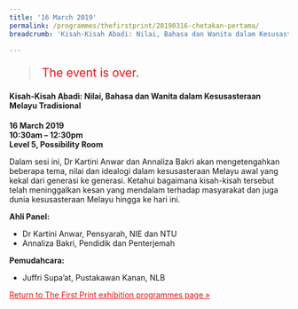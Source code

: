 ```yaml
---
title: '16 March 2019'
permalink: /programmes/thefirstprint/20190316-chetakan-pertama/
breadcrumb: 'Kisah-Kisah Abadi: Nilai, Bahasa dan Wanita dalam Kesusasteraan Melayu Tradisional'

---
```



<blockquote style="color: #E21216; font-size: 150%;">The event is over.</blockquote>

#### Kisah-Kisah Abadi: Nilai, Bahasa dan Wanita dalam Kesusasteraan Melayu Tradisional

__16 March 2019__<br>
__10:30am – 12:30pm__<br>
__Level 5, Possibility Room__

Dalam sesi ini, Dr Kartini Anwar dan Annaliza Bakri akan mengetengahkan beberapa tema, nilai dan idealogi dalam kesusasteraan Melayu awal yang kekal dari generasi ke generasi. Ketahui bagaimana kisah-kisah tersebut telah meninggalkan kesan yang mendalam terhadap masyarakat dan juga dunia kesusasteraan Melayu hingga ke hari ini.

__Ahli Panel:__

* Dr Kartini Anwar, Pensyarah, NIE dan NTU
* Annaliza Bakri, Pendidik dan Penterjemah

__Pemudahcara:__

* Juffri Supa’at, Pustakawan Kanan, NLB

<a href="/exhibitions/past-exhibitions/thefirstprint/programmes/" style="color:#E21216;">Return to The First Print exhibition programmes page &#187;</a>